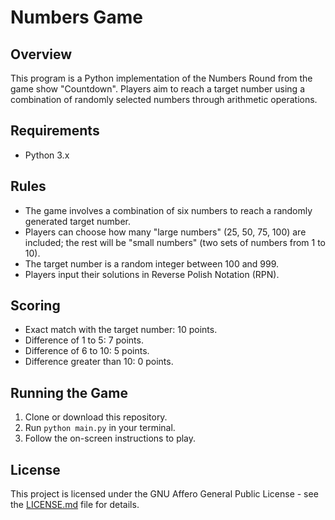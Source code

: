 # Numbers Game

## Overview
This program is a Python implementation of the Numbers Round from the game show "Countdown". Players aim to reach a target number using a combination of randomly selected numbers through arithmetic operations.

## Requirements
- Python 3.x

## Rules
- The game involves a combination of six numbers to reach a randomly generated target number.
- Players can choose how many "large numbers" (25, 50, 75, 100) are included; the rest will be "small numbers" (two sets of numbers from 1 to 10).
- The target number is a random integer between 100 and 999.
- Players input their solutions in Reverse Polish Notation (RPN).

## Scoring
- Exact match with the target number: 10 points.
- Difference of 1 to 5: 7 points.
- Difference of 6 to 10: 5 points.
- Difference greater than 10: 0 points.

## Running the Game
1. Clone or download this repository.
2. Run `python main.py` in your terminal.
3. Follow the on-screen instructions to play.

## License
This project is licensed under the GNU Affero General Public License - see the [LICENSE.md](LICENSE.md) file for details.
